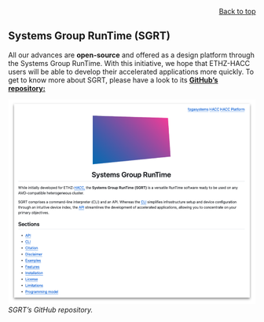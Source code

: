 <div id="readme" class="Box-body readme blob js-code-block-container">
<article class="markdown-body entry-content p-3 p-md-6" itemprop="text">
<p align="right">
<a href="https://github.com/fpgasystems/hacc-platform#--hardware-acceleration-platform">Back to top</a>
</p>

## Systems Group RunTime (SGRT)

All our advances are **open-source** and offered as a design platform through the Systems Group RunTime. With this initiative, we hope that ETHZ-HACC users will be able to develop their accelerated applications more quickly. To get to know more about SGRT, please have a look to its **[GitHub’s repository:](https://github.com/fpgasystems/sgrt)**

![SGRT’s GitHub repository.](./imgs/sgrt.png "SGRT’s GitHub repository.")
*SGRT’s GitHub repository.*